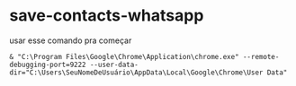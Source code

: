 # save-contacts-whatsapp

usar esse comando pra começar

```
& "C:\Program Files\Google\Chrome\Application\chrome.exe" --remote-debugging-port=9222 --user-data-dir="C:\Users\SeuNomeDeUsuário\AppData\Local\Google\Chrome\User Data"
```

